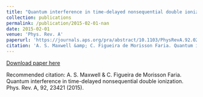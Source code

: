 ```yaml
---
title: "Quantum interference in time-delayed nonsequential double ionization"
collection: publications
permalink: /publication/2015-02-01-nan
date: 2015-02-01
venue: 'Phys. Rev. A'
paperurl: 'https://journals.aps.org/pra/abstract/10.1103/PhysRevA.92.023421'
citation: 'A. S. Maxwell &amp; C. Figueira de Morisson Faria. Quantum interference in time-delayed nonsequential double ionization. Phys. Rev. A, 92, 23421 (2015).'
---
```

[Download paper here](https://journals.aps.org/pra/abstract/10.1103/PhysRevA.92.023421)

Recommended citation: A. S. Maxwell & C. Figueira de Morisson Faria. Quantum interference in time-delayed nonsequential double ionization. Phys. Rev. A, 92, 23421 (2015).